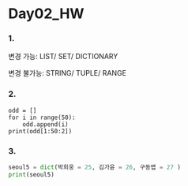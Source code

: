 # Day02_HW

### 1. 

변경 가능: LIST/ SET/ DICTIONARY

변경 불가능: STRING/ TUPLE/ RANGE

### 2.

``` odd = []
odd = []
for i in range(50):
    odd.append(i)
print(odd[1:50:2])
```



### 3.

 ```python
seoul5 = dict(박희웅 = 25, 김가윤 = 26, 구동엽 = 27 )
print(seoul5)
 ```



